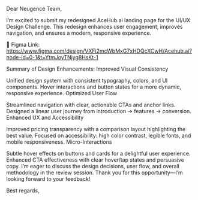 Dear Neugence Team,

I’m excited to submit my redesigned AceHub.ai landing page for the UI/UX Design Challenge. This redesign enhances user engagement, improves navigation, and ensures a modern, responsive experience.

🔗 Figma Link: https://www.figma.com/design/VXFi2mcWbMxG7xHDQcXCwH/Acehub.ai?node-id=0-1&t=YtmJoyTNjyg8HsKt-1

Summary of Design Enhancements:
Improved Visual Consistency

Unified design system with consistent typography, colors, and UI components.
Hover interactions and button states for a more dynamic, responsive experience.
Optimized User Flow

Streamlined navigation with clear, actionable CTAs and anchor links.
Designed a linear user journey from introduction → features → conversion.
Enhanced UX and Accessibility

Improved pricing transparency with a comparison layout highlighting the best value.
Focused on accessibility: high color contrast, legible fonts, and mobile responsiveness.
Micro-Interactions

Subtle hover effects on buttons and cards for a delightful user experience.
Enhanced CTA effectiveness with clear hover/tap states and persuasive copy.
I’m eager to discuss the design decisions, user flow, and overall methodology in the review session. Thank you for this opportunity—I’m looking forward to your feedback!

Best regards,
